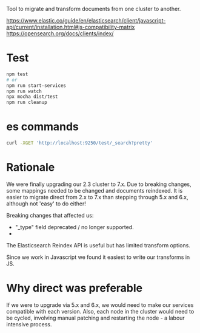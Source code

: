 Tool to migrate and transform documents from one cluster to another.

https://www.elastic.co/guide/en/elasticsearch/client/javascript-api/current/installation.html#js-compatibility-matrix
https://opensearch.org/docs/clients/index/

# Test

```bash
npm test
# or
npm run start-services
npm run watch
npx mocha dist/test
npm run cleanup
```

# es commands
```bash
curl -XGET 'http://localhost:9250/test/_search?pretty'
```

# Rationale
We were finally upgrading our 2.3 cluster to 7.x. Due to breaking changes, some mappings needed to be changed and documents reindexed. It is easier to migrate direct from 2.x to 7.x than stepping through 5.x and 6.x, although not 'easy' to do either!

Breaking changes that affected us:

* "_type" field deprecated / no longer supported.
*

The Elasticsearch Reindex API is useful but has limited transform options.

Since we work in Javascript we found it easiest to write our transforms in JS.

# Why direct was preferable
If we were to upgrade via 5.x and 6.x, we would need to make our services compatible with each version. Also, each node in the cluster would need to be cycled, involving manual patching and restarting the node - a labour intensive process.
